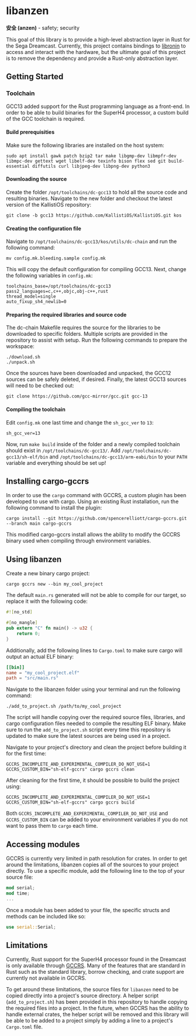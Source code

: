 # libanzen

**安全 (anzen)** - safety; security

This goal of this library is to provide a high-level abstraction layer in Rust for the Sega Dreamcast. Currently, this project
contains bindings to [libronin](https://github.com/spencerelliott/libronin) to access and interact with the hardware, but the ultimate 
goal of this project is to remove the dependency and provide a Rust-only abstraction layer.

## Getting Started

### Toolchain
GCC13 added support for the Rust programming language as a front-end. In order to be able to build binaries for the SuperH4
processor, a custom build of the GCC toolchain is required.

#### Build prerequisities

Make sure the following libraries are installed on the host system:

```
sudo apt install gawk patch bzip2 tar make libgmp-dev libmpfr-dev libmpc-dev gettext wget libelf-dev texinfo bison flex sed git build-essential diffutils curl libjpeg-dev libpng-dev python3
```

#### Downloading the source

Create the folder `/opt/toolchains/dc-gcc13` to hold all the source code and resulting binaries. Navigate to the new 
folder and checkout the latest version of the KallistiOS repository:

```shell
git clone -b gcc13 https://github.com/KallistiOS/KallistiOS.git kos
```

#### Creating the configuration file

Navigate to `/opt/toolchains/dc-gcc13/kos/utils/dc-chain` and run the following command:

```shell
mv config.mk.bleeding.sample config.mk
```

This will copy the default configuration for compiling GCC13. Next, change the following variables in `config.mk`:

```shell
toolchains_base=/opt/toolchains/dc-gcc13
pass2_languages=c,c++,objc,obj-c++,rust
thread_model=single
auto_fixup_sh4_newlib=0
```

#### Preparing the required libraries and source code

The dc-chain Makefile requires the source for the libraries to be downloaded to specific folders. Multiple scripts are provided
in the repository to assist with setup. Run the following commands to prepare the workspace:

```shell
./download.sh
./unpack.sh
```

Once the sources have been downloaded and unpacked, the GCC12 sources can be safely deleted, if desired. Finally, the latest
GCC13 sources will need to be checked out:

```shell
git clone https://github.com/gcc-mirror/gcc.git gcc-13
```

#### Compiling the toolchain

Edit `config.mk` one last time and change the `sh_gcc_ver` to `13`:

```shell
sh_gcc_ver=13
```

Now, run `make build` inside of the folder and a newly compiled toolchain should exist in
`/opt/toolchains/dc-gcc13/`. Add `/opt/toolchains/dc-gcc13/sh-elf/bin` and `/opt/toolchains/dc-gcc13/arm-eabi/bin` to 
your `PATH` variable and everything should be set up!

## Installing cargo-gccrs

In order to use the `cargo` command with GCCRS, a custom plugin has been developed to use with cargo. Using an existing Rust
installation, run the following command to install the plugin:

```shell
cargo install --git https://github.com/spencerelliott/cargo-gccrs.git --branch main cargo-gccrs
```

This modified cargo-gccrs install allows the ability to modify the GCCRS binary used when compiling through
environment variables.

## Using libanzen

Create a new binary cargo project:

```shell
cargo gccrs new --bin my_cool_project
```

The default `main.rs` generated will not be able to compile for our target, so replace it with the following code:

```rust
#![no_std]

#[no_mangle]
pub extern "C" fn main() -> u32 {
    return 0;
}
```

Additionally, add the following lines to `Cargo.toml` to make sure cargo will output an
actual ELF binary:

```toml
[[bin]]
name = "my_cool_project.elf"
path = "src/main.rs"
```

Navigate to the libanzen folder using your terminal and run the following command:

```shell
./add_to_project.sh /path/to/my_cool_project
```

The script will handle copying over the required source files, libraries, and cargo configuration files needed to compile
the resulting ELF binary. Make sure to run the `add_to_project.sh` script every time this repository is updated to make sure
the latest sources are being used in a project.

Navigate to your project's directory and clean the project before building it for the first time:

```shell
GCCRS_INCOMPLETE_AND_EXPERIMENTAL_COMPILER_DO_NOT_USE=1 GCCRS_CUSTOM_BIN="sh-elf-gccrs" cargo gccrs clean
```

After cleaning for the first time, it should be possible to build the project using:

```shell
GCCRS_INCOMPLETE_AND_EXPERIMENTAL_COMPILER_DO_NOT_USE=1 GCCRS_CUSTOM_BIN="sh-elf-gccrs" cargo gccrs build
```

Both `GCCRS_INCOMPLETE_AND_EXPERIMENTAL_COMPILER_DO_NOT_USE` and `GCCRS_CUSTOM_BIN` can be added to your environment
variables if you do not want to pass them to `cargo` each time.

## Accessing modules

GCCRS is currently very limited in path resolution for crates. In order to get around the limitations, libanzen copies
all of the sources to your project directly. To use a specific module, add the following line to the top of your source file:

```rust
mod serial;
mod time;
...
```

Once a module has been added to your file, the specific structs and methods can be included like so:

```rust
use serial::Serial;
```

## Limitations

Currently, Rust support for the SuperH4 processor found in the Dreamcast is only available through [GCCRS](https://github.com/Rust-GCC/gccrs).
Many of the features that are standard in Rust such as the standard library, borrow checking, and crate support are currently
not available in GCCRS. 

To get around these limitations, the source files for `libanzen` need to be copied directly into
a project's source directory. A helper script (`add_to_project.sh`) has been provided in this repository to handle copying
the required files into a project. In the future, when GCCRS has the ability to handle external crates, the helper script
will be removed and this library will be able to be added to a project simply by adding a line to a project's `Cargo.toml`
file.
